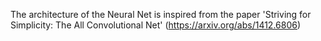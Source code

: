 
The architecture of the Neural Net is inspired from the paper 'Striving for Simplicity: The All Convolutional Net' (https://arxiv.org/abs/1412.6806)

